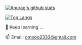 [![Anurag's github stats](https://github-readme-stats.vercel.app/api?username=Omooo&show_icons=true&theme=vue)](https://github.com/anuraghazra/github-readme-stats)

[![Top Langs](https://github-readme-stats.vercel.app/api/top-langs/?username=Omooo)](https://github.com/anuraghazra/github-readme-stats)

 🌱 Keep learning ...


 📫 Email: omooo2333@gmail.com
 

